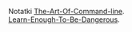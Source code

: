 Notatki
[The-Art-Of-Command-line](https://github.com/jlevy/the-art-of-command-line).<br/>
[Learn-Enough-To-Be-Dangerous](https://www.learnenough.com/).

